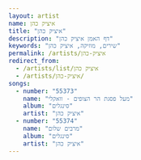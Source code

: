```yaml
---
layout: artist
name: איציק כהן
title: "איציק כהן"
description: "דף האמן איציק כהן"
keywords: "שירים, מוזיקה, איציק כהן"
permalink: /artists/איציק-כהן
redirect_from:
  - /artists/list/איציק כהן
  - /artists/איציק-כהן/
songs:
  - number: "55373"
    name: "מעל פסגת הר הצופים - וואקלי"
    album: "סינגלים"
    artist: "איציק כהן"
  - number: "55374"
    name: "מרבים שלום"
    album: "סינגלים"
    artist: "איציק כהן"
---
```

